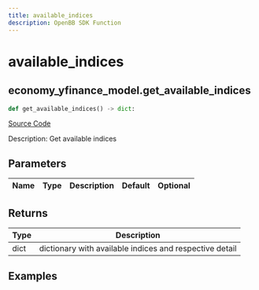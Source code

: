 ```yaml
---
title: available_indices
description: OpenBB SDK Function
---
```


# available_indices

## economy_yfinance_model.get_available_indices

```python title='openbb_terminal/economy/yfinance_model.py'
def get_available_indices() -> dict:
```
[Source Code](https://github.com/OpenBB-finance/OpenBBTerminal/tree/main/openbb_terminal/economy/yfinance_model.py#L660)

Description: Get available indices

## Parameters

| Name | Type | Description | Default | Optional |
| ---- | ---- | ----------- | ------- | -------- |

## Returns

| Type | Description |
| ---- | ----------- |
| dict | dictionary with available indices and respective detail |

## Examples

